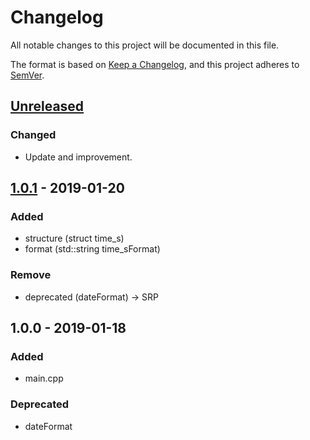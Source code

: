 # Changelog
All notable changes to this project will be documented in this file.

The format is based on [Keep a Changelog](https://keepachangelog.com/en/1.0.0/),
and this project adheres to [SemVer](http://semver.org/).

## [Unreleased]
### Changed
- Update and improvement.

## [1.0.1] - 2019-01-20
### Added
- structure (struct time_s)
- format (std::string time_sFormat)
 
 ### Remove
 - deprecated (dateFormat) -> SRP

## 1.0.0 - 2019-01-18
### Added
- main.cpp
 
 ### Deprecated
 - dateFormat

[Unreleased]: https://github.com/kanekireal/moreorless/compare/v1.0.0-release...HEAD
[1.0.1]: https://github.com/kanekireal/moreorless/compare/v1.0.0-release...1.0.1
